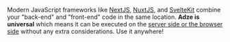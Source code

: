 Modern JavaScript frameworks like [NextJS](https://nextjs.org/), [NuxtJS](https://nuxt.com/), and
[SvelteKit](https://kit.svelte.dev/) combine your "back-end" and "front-end" code in the same
location. **Adze is universal** which means it can be executed on the
[server side or the browser side](/guide/installation.md) without any extra considerations. Use it
anywhere!
